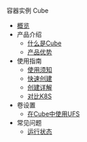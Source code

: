 <div class="sidebar_title icon__cube">  容器实例 Cube </div>

* [概览](/cube/README.md)
* 产品介绍
  * [什么是Cube](/cube/introduction/whatiscube.md)
  * [产品优势](/cube/introduction/advantages.md)
* 使用指南
  * [使用须知](/cube/userguide/before_start.md)
  * [快速创建](/cube/userguide/quick_start.md)
  * [创建详解](/cube/userguide/describe_create.md)
  * [对比K8S](/cube/userguide/from_k8s.md)
* 卷设置
  * [在Cube中使用UFS](/cube/volume/ufs.md)
* 常见问题
  * [运行状态](/cube/question/status.md)
